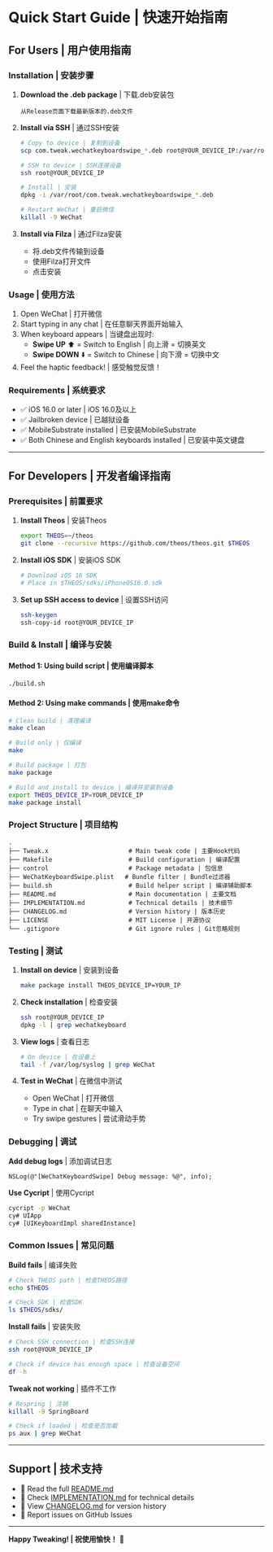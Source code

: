 # Quick Start Guide | 快速开始指南

## For Users | 用户使用指南

### Installation | 安装步骤

1. **Download the .deb package** | 下载.deb安装包
   ```
   从Release页面下载最新版本的.deb文件
   ```

2. **Install via SSH** | 通过SSH安装
   ```bash
   # Copy to device | 复制到设备
   scp com.tweak.wechatkeyboardswipe_*.deb root@YOUR_DEVICE_IP:/var/root/
   
   # SSH to device | SSH连接设备
   ssh root@YOUR_DEVICE_IP
   
   # Install | 安装
   dpkg -i /var/root/com.tweak.wechatkeyboardswipe_*.deb
   
   # Restart WeChat | 重启微信
   killall -9 WeChat
   ```

3. **Install via Filza** | 通过Filza安装
   - 将.deb文件传输到设备
   - 使用Filza打开文件
   - 点击安装

### Usage | 使用方法

1. Open WeChat | 打开微信
2. Start typing in any chat | 在任意聊天界面开始输入
3. When keyboard appears | 当键盘出现时:
   - **Swipe UP** ⬆️ = Switch to English | 向上滑 = 切换英文
   - **Swipe DOWN** ⬇️ = Switch to Chinese | 向下滑 = 切换中文
4. Feel the haptic feedback! | 感受触觉反馈！

### Requirements | 系统要求

- ✅ iOS 16.0 or later | iOS 16.0及以上
- ✅ Jailbroken device | 已越狱设备
- ✅ MobileSubstrate installed | 已安装MobileSubstrate
- ✅ Both Chinese and English keyboards installed | 已安装中英文键盘

---

## For Developers | 开发者编译指南

### Prerequisites | 前置要求

1. **Install Theos** | 安装Theos
   ```bash
   export THEOS=~/theos
   git clone --recursive https://github.com/theos/theos.git $THEOS
   ```

2. **Install iOS SDK** | 安装iOS SDK
   ```bash
   # Download iOS 16 SDK
   # Place in $THEOS/sdks/iPhoneOS16.0.sdk
   ```

3. **Set up SSH access to device** | 设置SSH访问
   ```bash
   ssh-keygen
   ssh-copy-id root@YOUR_DEVICE_IP
   ```

### Build & Install | 编译与安装

#### Method 1: Using build script | 使用编译脚本

```bash
./build.sh
```

#### Method 2: Using make commands | 使用make命令

```bash
# Clean build | 清理编译
make clean

# Build only | 仅编译
make

# Build package | 打包
make package

# Build and install to device | 编译并安装到设备
export THEOS_DEVICE_IP=YOUR_DEVICE_IP
make package install
```

### Project Structure | 项目结构

```
.
├── Tweak.x                      # Main tweak code | 主要Hook代码
├── Makefile                     # Build configuration | 编译配置
├── control                      # Package metadata | 包信息
├── WeChatKeyboardSwipe.plist   # Bundle filter | Bundle过滤器
├── build.sh                     # Build helper script | 编译辅助脚本
├── README.md                    # Main documentation | 主要文档
├── IMPLEMENTATION.md            # Technical details | 技术细节
├── CHANGELOG.md                 # Version history | 版本历史
├── LICENSE                      # MIT License | 开源协议
└── .gitignore                   # Git ignore rules | Git忽略规则
```

### Testing | 测试

1. **Install on device** | 安装到设备
   ```bash
   make package install THEOS_DEVICE_IP=YOUR_IP
   ```

2. **Check installation** | 检查安装
   ```bash
   ssh root@YOUR_DEVICE_IP
   dpkg -l | grep wechatkeyboard
   ```

3. **View logs** | 查看日志
   ```bash
   # On device | 在设备上
   tail -f /var/log/syslog | grep WeChat
   ```

4. **Test in WeChat** | 在微信中测试
   - Open WeChat | 打开微信
   - Type in chat | 在聊天中输入
   - Try swipe gestures | 尝试滑动手势

### Debugging | 调试

**Add debug logs** | 添加调试日志
```objc
NSLog(@"[WeChatKeyboardSwipe] Debug message: %@", info);
```

**Use Cycript** | 使用Cycript
```bash
cycript -p WeChat
cy# UIApp
cy# [UIKeyboardImpl sharedInstance]
```

### Common Issues | 常见问题

**Build fails** | 编译失败
```bash
# Check THEOS path | 检查THEOS路径
echo $THEOS

# Check SDK | 检查SDK
ls $THEOS/sdks/
```

**Install fails** | 安装失败
```bash
# Check SSH connection | 检查SSH连接
ssh root@YOUR_DEVICE_IP

# Check if device has enough space | 检查设备空间
df -h
```

**Tweak not working** | 插件不工作
```bash
# Respring | 注销
killall -9 SpringBoard

# Check if loaded | 检查是否加载
ps aux | grep WeChat
```

---

## Support | 技术支持

- 📖 Read the full [README.md](README.md)
- 🔧 Check [IMPLEMENTATION.md](IMPLEMENTATION.md) for technical details
- 📝 View [CHANGELOG.md](CHANGELOG.md) for version history
- 🐛 Report issues on GitHub Issues

---

**Happy Tweaking! | 祝使用愉快！** 🎉
